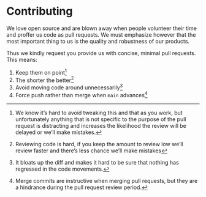 # Contributing

We love open source and are blown away when people volunteer their time and
proffer us code as pull requests. We must emphasize however that the most
important thing to us is the quality and robustness of our products.

Thus we kindly request you provide us with concise, minimal pull requests.
This means:

1. Keep them on point[^1]
2. The shorter the better[^2]
3. Avoid moving code around unnecessarily[^3]
4. Force push rather than merge when `main` advances[^4]

[^1]: We know it’s hard to avoid tweaking this and that as you work, but
    unfortunately anything that is not specific to the purpose of the pull
    request is distracting and increases the likelihood the review will be
    delayed or we’ll make mistakes.
[^2]: Reviewing code is hard, if you keep the amount to
    review low we’ll review faster and there’s less chance we’ll make mistakes
[^3]: It bloats up the diff and makes it hard to be sure that nothing has
    regressed in the code movements.[^refactors]
[^4]: Merge commits are instructive when merging pull requests, but they are
    a hindrance during the pull request review period.

[^refactors]: Don’t get us wrong: We love refactors!
    Over time code gets warts and you might well be the beautician we need.
    If you want to refactor please submit the refactor as an *entirely separate
    pull request*!
